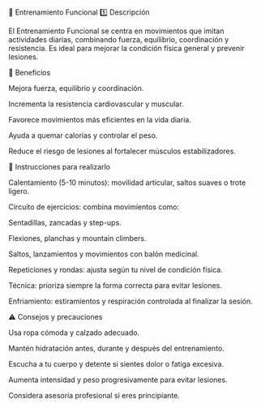 🤸 Entrenamiento Funcional
1️⃣ Descripción

El Entrenamiento Funcional se centra en movimientos que imitan actividades diarias, combinando fuerza, equilibrio, coordinación y resistencia. Es ideal para mejorar la condición física general y prevenir lesiones.

💪 Beneficios

Mejora fuerza, equilibrio y coordinación.

Incrementa la resistencia cardiovascular y muscular.

Favorece movimientos más eficientes en la vida diaria.

Ayuda a quemar calorías y controlar el peso.

Reduce el riesgo de lesiones al fortalecer músculos estabilizadores.

📝 Instrucciones para realizarlo

Calentamiento (5-10 minutos): movilidad articular, saltos suaves o trote ligero.

Circuito de ejercicios: combina movimientos como:

Sentadillas, zancadas y step-ups.

Flexiones, planchas y mountain climbers.

Saltos, lanzamientos y movimientos con balón medicinal.

Repeticiones y rondas: ajusta según tu nivel de condición física.

Técnica: prioriza siempre la forma correcta para evitar lesiones.

Enfriamiento: estiramientos y respiración controlada al finalizar la sesión.

⚠️ Consejos y precauciones

Usa ropa cómoda y calzado adecuado.

Mantén hidratación antes, durante y después del entrenamiento.

Escucha a tu cuerpo y detente si sientes dolor o fatiga excesiva.

Aumenta intensidad y peso progresivamente para evitar lesiones.

Considera asesoría profesional si eres principiante.